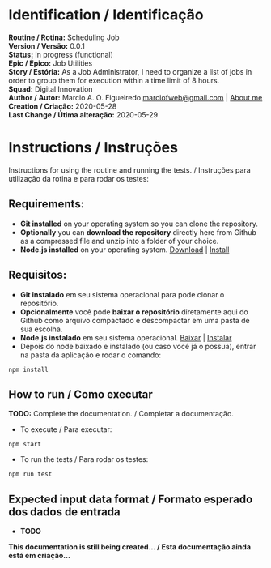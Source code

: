 # Identification / Identificação

**Routine / Rotina:** Scheduling Job  
**Version / Versão:** 0.0.1  
**Status:** in progress (functional)  
**Epic / Épico:** Job Utilities  
**Story / Estória:** As a Job Administrator, I need to organize a list of jobs in order to group them for execution within a time limit of 8 hours.  
**Squad:** Digital Innovation  
**Author / Autor:** Marcio A. O. Figueiredo <marciofweb@gmail.com> | [About me](https://www.linkedin.com/in/marciofigueiredoweb/)  
**Creation / Criação:** 2020-05-28  
**Last Change / Útima alteração:** 2020-05-29  

# Instructions / Instruções

Instructions for using the routine and running the tests. / Instruções para utilização da rotina e para rodar os testes:  

## Requirements:
- **Git installed** on your operating system so you can clone the repository.
- **Optionally** you can **download the repository** directly here from Github as a compressed file and unzip into a folder of your choice.
- **Node.js installed** on your operating system. [Download](https://nodejs.org/en/download/) | [Install](https://nodejs.org/en/download/package-manager/)

## Requisitos:
- **Git instalado** em seu sistema operacional para pode clonar o repositório.
- **Opcionalmente** você pode **baixar o repositório** diretamente aqui do Github como arquivo compactado e descompactar em uma pasta de sua escolha.
- **Node.js instalado** em seu sistema operacional. [Baixar](https://nodejs.org/en/download/) | [Instalar](https://nodejs.org/en/download/package-manager/)
- Depois do node baixado e instalado (ou caso você já o possua), entrar na pasta da aplicação e rodar o comando:
```
npm install
```

## How to run / Como executar
**TODO:** Complete the documentation. / Completar a documentação.  

* To execute / Para executar:
```
npm start
```

* To run the tests / Para rodar os testes:
```
npm run test
```

## Expected input data format / Formato esperado dos dados de entrada
* **TODO**

**This documentation is still being created... / Esta documentação ainda está em criação...**  